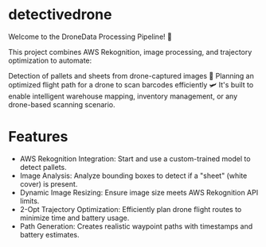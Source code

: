 # detectivedrone
Welcome to the DroneData Processing Pipeline! 🚀

This project combines AWS Rekognition, image processing, and trajectory optimization to automate:

Detection of pallets and sheets from drone-captured images 📸
Planning an optimized flight path for a drone to scan barcodes efficiently 🛩️
It's built to enable intelligent warehouse mapping, inventory management, or any drone-based scanning scenario.


# Features
- AWS Rekognition Integration: Start and use a custom-trained model to detect pallets.
- Image Analysis: Analyze bounding boxes to detect if a "sheet" (white cover) is present.
- Dynamic Image Resizing: Ensure image size meets AWS Rekognition API limits.
- 2-Opt Trajectory Optimization: Efficiently plan drone flight routes to minimize time and battery usage.
- Path Generation: Creates realistic waypoint paths with timestamps and battery estimates.
